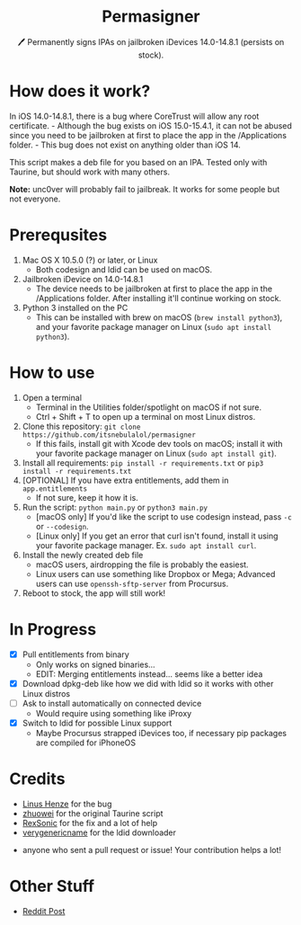 <h1 align="center">Permasigner</h1>
<p align="center">🖊 Permanently signs IPAs on jailbroken iDevices 14.0-14.8.1 (persists on stock).</p>

# How does it work?
In iOS 14.0-14.8.1, there is a bug where CoreTrust will allow any root certificate. 
    - Although the bug exists on iOS 15.0-15.4.1, it can not be abused since you need to be jailbroken at first to place the app in the /Applications folder. 
    - This bug does not exist on anything older than iOS 14.

This script makes a deb file for you based on an IPA. Tested only with Taurine, but should work with many others.

**Note:** unc0ver will probably fail to jailbreak. It works for some people but not everyone.

# Prerequsites
1. Mac OS X 10.5.0 (?) or later, or Linux
    - Both codesign and ldid can be used on macOS.
2. Jailbroken iDevice on 14.0-14.8.1
    - The device needs to be jailbroken at first to place the app in the /Applications folder. After installing it'll continue working on stock.
3. Python 3 installed on the PC
    - This can be installed with brew on macOS (`brew install python3`), and your favorite package manager on Linux (`sudo apt install python3`).

# How to use
1. Open a terminal
    - Terminal in the Utilities folder/spotlight on macOS if not sure.
    - Ctrl + Shift + T to open up a terminal on most Linux distros.
2. Clone this repository: `git clone https://github.com/itsnebulalol/permasigner`
    - If this fails, install git with Xcode dev tools on macOS; install it with your favorite package manager on Linux (`sudo apt install git`).
3. Install all requirements: `pip install -r requirements.txt` or `pip3 install -r requirements.txt`
4. [OPTIONAL] If you have extra entitlements, add them in `app.entitlements`
    - If not sure, keep it how it is.
5. Run the script: `python main.py` or `python3 main.py`
    - [macOS only] If you'd like the script to use codesign instead, pass `-c` or `--codesign`.
    - [Linux only] If you get an error that curl isn't found, install it using your favorite package manager. Ex. `sudo apt install curl`.
6. Install the newly created deb file
    - macOS users, airdropping the file is probably the easiest.
    - Linux users can use something like Dropbox or Mega; Advanced users can use `openssh-sftp-server` from Procursus.
7. Reboot to stock, the app will still work!

# In Progress
- [x] Pull entitlements from binary
    - Only works on signed binaries...
    - EDIT: Merging entitlements instead... seems like a better idea
- [x] Download dpkg-deb like how we did with ldid so it works with other Linux distros
- [ ] Ask to install automatically on connected device
    - Would require using something like iProxy
- [x] Switch to ldid for possible Linux support
    - Maybe Procursus strapped iDevices too, if necessary pip packages are compiled for iPhoneOS

# Credits
- [Linus Henze](https://github.com/LinusHenze) for the bug
- [zhuowei](https://github.com/zhuowei) for the original Taurine script
- [RexSonic](https://github.com/RexSonic) for the fix and a lot of help
- [verygenericname](https://github.com/verygenericname) for the ldid downloader
+ anyone who sent a pull request or issue! Your contribution helps a lot!

# Other Stuff
- [Reddit Post](https://www.reddit.com/r/jailbreak/comments/vqnazh/free_release_permasigner_generate_a_permasigned)
